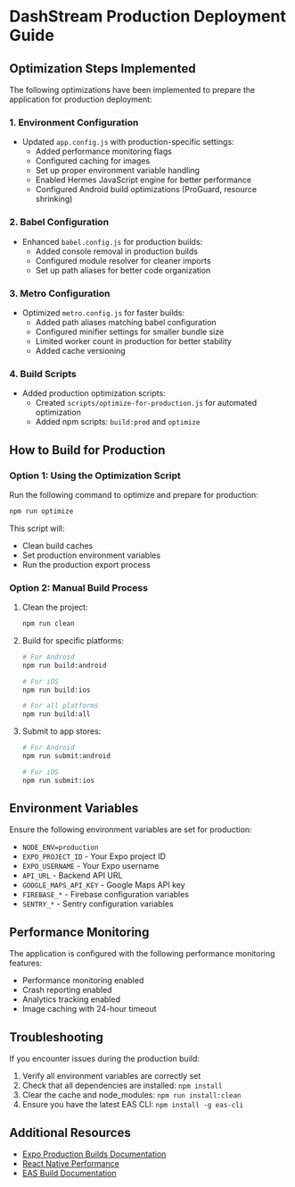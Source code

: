 # DashStream Production Deployment Guide

## Optimization Steps Implemented

The following optimizations have been implemented to prepare the application for production deployment:

### 1. Environment Configuration

- Updated `app.config.js` with production-specific settings:
  - Added performance monitoring flags
  - Configured caching for images
  - Set up proper environment variable handling
  - Enabled Hermes JavaScript engine for better performance
  - Configured Android build optimizations (ProGuard, resource shrinking)

### 2. Babel Configuration

- Enhanced `babel.config.js` for production builds:
  - Added console removal in production builds
  - Configured module resolver for cleaner imports
  - Set up path aliases for better code organization

### 3. Metro Configuration

- Optimized `metro.config.js` for faster builds:
  - Added path aliases matching babel configuration
  - Configured minifier settings for smaller bundle size
  - Limited worker count in production for better stability
  - Added cache versioning

### 4. Build Scripts

- Added production optimization scripts:
  - Created `scripts/optimize-for-production.js` for automated optimization
  - Added npm scripts: `build:prod` and `optimize`

## How to Build for Production

### Option 1: Using the Optimization Script

Run the following command to optimize and prepare for production:

```bash
npm run optimize
```

This script will:
- Clean build caches
- Set production environment variables
- Run the production export process

### Option 2: Manual Build Process

1. Clean the project:
   ```bash
   npm run clean
   ```

2. Build for specific platforms:
   ```bash
   # For Android
   npm run build:android
   
   # For iOS
   npm run build:ios
   
   # For all platforms
   npm run build:all
   ```

3. Submit to app stores:
   ```bash
   # For Android
   npm run submit:android
   
   # For iOS
   npm run submit:ios
   ```

## Environment Variables

Ensure the following environment variables are set for production:

- `NODE_ENV=production`
- `EXPO_PROJECT_ID` - Your Expo project ID
- `EXPO_USERNAME` - Your Expo username
- `API_URL` - Backend API URL
- `GOOGLE_MAPS_API_KEY` - Google Maps API key
- `FIREBASE_*` - Firebase configuration variables
- `SENTRY_*` - Sentry configuration variables

## Performance Monitoring

The application is configured with the following performance monitoring features:

- Performance monitoring enabled
- Crash reporting enabled
- Analytics tracking enabled
- Image caching with 24-hour timeout

## Troubleshooting

If you encounter issues during the production build:

1. Verify all environment variables are correctly set
2. Check that all dependencies are installed: `npm install`
3. Clear the cache and node_modules: `npm run install:clean`
4. Ensure you have the latest EAS CLI: `npm install -g eas-cli`

## Additional Resources

- [Expo Production Builds Documentation](https://docs.expo.dev/build/setup/)
- [React Native Performance](https://reactnative.dev/docs/performance)
- [EAS Build Documentation](https://docs.expo.dev/build/introduction/)